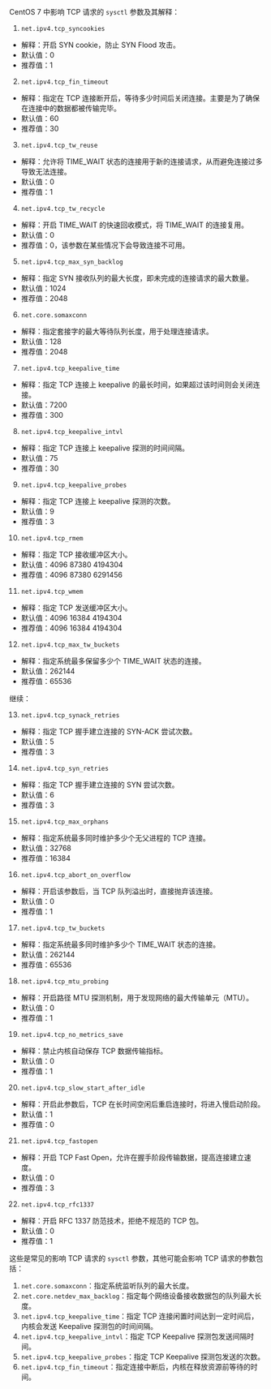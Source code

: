  CentOS 7 中影响 TCP 请求的 `sysctl` 参数及其解释：

1. `net.ipv4.tcp_syncookies`
- 解释：开启 SYN cookie，防止 SYN Flood 攻击。
- 默认值：0
- 推荐值：1
2. `net.ipv4.tcp_fin_timeout`
- 解释：指定在 TCP 连接断开后，等待多少时间后关闭连接。主要是为了确保在连接中的数据都被传输完毕。
- 默认值：60
- 推荐值：30
3. `net.ipv4.tcp_tw_reuse`
- 解释：允许将 TIME_WAIT 状态的连接用于新的连接请求，从而避免连接过多导致无法连接。
- 默认值：0
- 推荐值：1
4. `net.ipv4.tcp_tw_recycle`
- 解释：开启 TIME_WAIT 的快速回收模式，将 TIME_WAIT 的连接复用。
- 默认值：0
- 推荐值：0，该参数在某些情况下会导致连接不可用。
5. `net.ipv4.tcp_max_syn_backlog`
- 解释：指定 SYN 接收队列的最大长度，即未完成的连接请求的最大数量。
- 默认值：1024
- 推荐值：2048
6. `net.core.somaxconn`
- 解释：指定套接字的最大等待队列长度，用于处理连接请求。
- 默认值：128
- 推荐值：2048
7. `net.ipv4.tcp_keepalive_time`
- 解释：指定 TCP 连接上 keepalive 的最长时间，如果超过该时间则会关闭连接。
- 默认值：7200
- 推荐值：300
8. `net.ipv4.tcp_keepalive_intvl`
- 解释：指定 TCP 连接上 keepalive 探测的时间间隔。
- 默认值：75
- 推荐值：30
9. `net.ipv4.tcp_keepalive_probes`
- 解释：指定 TCP 连接上 keepalive 探测的次数。
- 默认值：9
- 推荐值：3
10. `net.ipv4.tcp_rmem`
- 解释：指定 TCP 接收缓冲区大小。
- 默认值：4096 87380 4194304
- 推荐值：4096 87380 6291456
11. `net.ipv4.tcp_wmem`
- 解释：指定 TCP 发送缓冲区大小。
- 默认值：4096 16384 4194304
- 推荐值：4096 16384 4194304
12. `net.ipv4.tcp_max_tw_buckets`
- 解释：指定系统最多保留多少个 TIME_WAIT 状态的连接。
- 默认值：262144
- 推荐值：65536

继续：

13. `net.ipv4.tcp_synack_retries`
- 解释：指定 TCP 握手建立连接的 SYN-ACK 尝试次数。
- 默认值：5
- 推荐值：3
14. `net.ipv4.tcp_syn_retries`
- 解释：指定 TCP 握手建立连接的 SYN 尝试次数。
- 默认值：6
- 推荐值：3
15. `net.ipv4.tcp_max_orphans`
- 解释：指定系统最多同时维护多少个无父进程的 TCP 连接。
- 默认值：32768
- 推荐值：16384
16. `net.ipv4.tcp_abort_on_overflow`
- 解释：开启该参数后，当 TCP 队列溢出时，直接抛弃该连接。
- 默认值：0
- 推荐值：1
17. `net.ipv4.tcp_tw_buckets`
- 解释：指定系统最多同时维护多少个 TIME_WAIT 状态的连接。
- 默认值：262144
- 推荐值：65536
18. `net.ipv4.tcp_mtu_probing`
- 解释：开启路径 MTU 探测机制，用于发现网络的最大传输单元（MTU）。
- 默认值：0
- 推荐值：1
19. `net.ipv4.tcp_no_metrics_save`
- 解释：禁止内核自动保存 TCP 数据传输指标。
- 默认值：0
- 推荐值：1
20. `net.ipv4.tcp_slow_start_after_idle`
- 解释：开启此参数后，TCP 在长时间空闲后重启连接时，将进入慢启动阶段。
- 默认值：1
- 推荐值：0
21. `net.ipv4.tcp_fastopen`
- 解释：开启 TCP Fast Open，允许在握手阶段传输数据，提高连接建立速度。
- 默认值：0
- 推荐值：3
22. `net.ipv4.tcp_rfc1337`
- 解释：开启 RFC 1337 防范技术，拒绝不规范的 TCP 包。
- 默认值：0
- 推荐值：1

这些是常见的影响 TCP 请求的 `sysctl` 参数，其他可能会影响 TCP 请求的参数包括：

1. `net.core.somaxconn`：指定系统监听队列的最大长度。
2. `net.core.netdev_max_backlog`：指定每个网络设备接收数据包的队列最大长度。
3. `net.ipv4.tcp_keepalive_time`：指定 TCP 连接闲置时间达到一定时间后，内核会发送 Keepalive 探测包的时间间隔。
4. `net.ipv4.tcp_keepalive_intvl`：指定 TCP Keepalive 探测包发送间隔时间。
5. `net.ipv4.tcp_keepalive_probes`：指定 TCP Keepalive 探测包发送的次数。
6. `net.ipv4.tcp_fin_timeout`：指定连接中断后，内核在释放资源前等待的时间。
